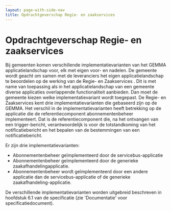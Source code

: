 ```yaml
---
layout: page-with-side-nav
title: Opdrachtgeverschap Regie- en zaakservices
---
```

# Opdrachtgeverschap Regie- en zaakservices

Bij gemeenten komen verschillende implementatievarianten van het GEMMA applicatielandschap voor, elk met eigen voor- en nadelen. De gemeente wordt geacht om samen met de leveranciers het eigen applicatielandschap te beoordelen op de werking van de Regie- en Zaakservices . Dit is met name van toepassing als in het applicatielandschap van een gemeente diverse applicaties overlappende functionaliteit aanbieden. Dan moet de gemeente kiezen welke implementatievariant wordt toegepast. De Regie- en Zaakservices kent drie implementatievarianten die gebaseerd zijn op de GEMMA. Het verschil in de implementatievarianten heeft betrekking op de applicatie die de referentiecomponent abonnementenbeheer implementeert. Dat is de referentiecomponent die, na het ontvangen van een trigger-bericht, verantwoordelijk is voor de totstandkoming van het notificatiebericht en het bepalen van de bestemmingen van een notificatiebericht.

Er zijn drie implementatievarianten:

* Abonnementenbeheer geïmplementeerd door de servicebus-applicatie
* Abonnementenbeheer geïmplementeerd door de generieke zaakafhandelingapplicatie.
* Abonnementenbeheer wordt geïmplementeerd door een andere applicatie dan de servicebus-applicatie of de generieke zaakafhandeling-applicatie.

De verschillende implementatievarianten worden uitgebreid beschreven in hoofdstuk 6.1 van de specificatie (zie 'Documentatie' voor specificatiedocument).
